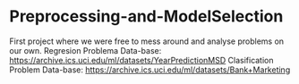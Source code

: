 # Preprocessing-and-ModelSelection
First project where we were free to mess around and analyse problems on our own.
Regresion Problema Data-base: https://archive.ics.uci.edu/ml/datasets/YearPredictionMSD
Clasification Problem Data-base: https://archive.ics.uci.edu/ml/datasets/Bank+Marketing
